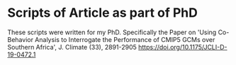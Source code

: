 # Scripts of Article as part of PhD
These scripts were written for my PhD. Specifically the Paper on 'Using Co-Behavior Analysis to Interrogate the Performance of CMIP5 GCMs over Southern Africa', J. Climate (33), 2891-2905 https://doi.org/10.1175/JCLI-D-19-0472.1
